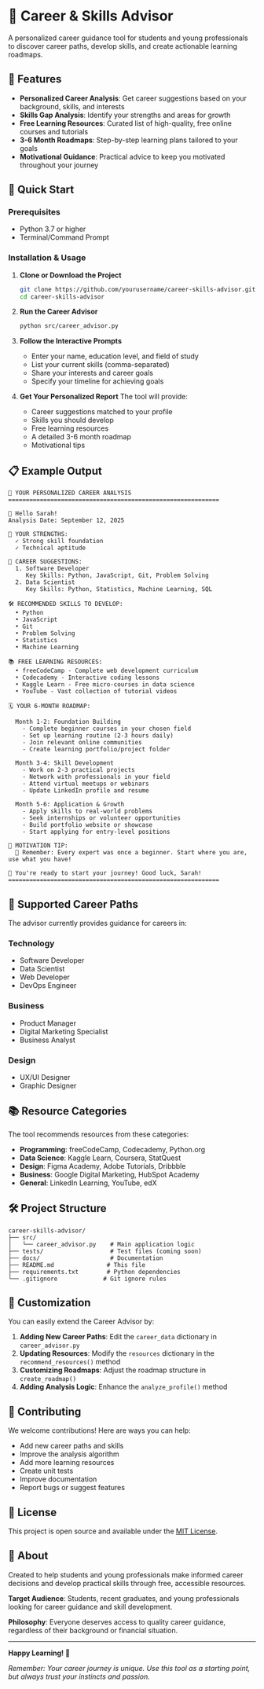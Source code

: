 # 🎯 Career & Skills Advisor

A personalized career guidance tool for students and young professionals to discover career paths, develop skills, and create actionable learning roadmaps.

## 🌟 Features

- **Personalized Career Analysis**: Get career suggestions based on your background, skills, and interests
- **Skills Gap Analysis**: Identify your strengths and areas for growth  
- **Free Learning Resources**: Curated list of high-quality, free online courses and tutorials
- **3-6 Month Roadmaps**: Step-by-step learning plans tailored to your goals
- **Motivational Guidance**: Practical advice to keep you motivated throughout your journey

## 🚀 Quick Start

### Prerequisites
- Python 3.7 or higher
- Terminal/Command Prompt

### Installation & Usage

1. **Clone or Download the Project**
   ```bash
   git clone https://github.com/yourusername/career-skills-advisor.git
   cd career-skills-advisor
   ```

2. **Run the Career Advisor**
   ```bash
   python src/career_advisor.py
   ```

3. **Follow the Interactive Prompts**
   - Enter your name, education level, and field of study
   - List your current skills (comma-separated)
   - Share your interests and career goals
   - Specify your timeline for achieving goals

4. **Get Your Personalized Report**
   The tool will provide:
   - Career suggestions matched to your profile
   - Skills you should develop
   - Free learning resources
   - A detailed 3-6 month roadmap
   - Motivational tips

## 📋 Example Output

```
🎯 YOUR PERSONALIZED CAREER ANALYSIS
============================================================

👋 Hello Sarah!
Analysis Date: September 12, 2025

💪 YOUR STRENGTHS:
  ✓ Strong skill foundation
  ✓ Technical aptitude

🎯 CAREER SUGGESTIONS:
  1. Software Developer
     Key Skills: Python, JavaScript, Git, Problem Solving
  2. Data Scientist  
     Key Skills: Python, Statistics, Machine Learning, SQL

🛠️ RECOMMENDED SKILLS TO DEVELOP:
  • Python
  • JavaScript  
  • Git
  • Problem Solving
  • Statistics
  • Machine Learning

📚 FREE LEARNING RESOURCES:
  • freeCodeCamp - Complete web development curriculum
  • Codecademy - Interactive coding lessons
  • Kaggle Learn - Free micro-courses in data science
  • YouTube - Vast collection of tutorial videos

🗓️ YOUR 6-MONTH ROADMAP:

  Month 1-2: Foundation Building
    - Complete beginner courses in your chosen field
    - Set up learning routine (2-3 hours daily)
    - Join relevant online communities
    - Create learning portfolio/project folder

  Month 3-4: Skill Development  
    - Work on 2-3 practical projects
    - Network with professionals in your field
    - Attend virtual meetups or webinars
    - Update LinkedIn profile and resume

  Month 5-6: Application & Growth
    - Apply skills to real-world problems
    - Seek internships or volunteer opportunities
    - Build portfolio website or showcase
    - Start applying for entry-level positions

💫 MOTIVATION TIP:
  🚀 Remember: Every expert was once a beginner. Start where you are, use what you have!

🎉 You're ready to start your journey! Good luck, Sarah!
============================================================
```

## 🎯 Supported Career Paths

The advisor currently provides guidance for careers in:

### Technology
- Software Developer
- Data Scientist  
- Web Developer
- DevOps Engineer

### Business
- Product Manager
- Digital Marketing Specialist
- Business Analyst

### Design
- UX/UI Designer
- Graphic Designer

## 📚 Resource Categories

The tool recommends resources from these categories:
- **Programming**: freeCodeCamp, Codecademy, Python.org
- **Data Science**: Kaggle Learn, Coursera, StatQuest
- **Design**: Figma Academy, Adobe Tutorials, Dribbble  
- **Business**: Google Digital Marketing, HubSpot Academy
- **General**: LinkedIn Learning, YouTube, edX

## 🛠️ Project Structure

```
career-skills-advisor/
├── src/
│   └── career_advisor.py    # Main application logic
├── tests/                   # Test files (coming soon)
├── docs/                    # Documentation
├── README.md               # This file
├── requirements.txt        # Python dependencies
└── .gitignore             # Git ignore rules
```

## 🔧 Customization

You can easily extend the Career Advisor by:

1. **Adding New Career Paths**: Edit the `career_data` dictionary in `career_advisor.py`
2. **Updating Resources**: Modify the `resources` dictionary in the `recommend_resources()` method
3. **Customizing Roadmaps**: Adjust the roadmap structure in `create_roadmap()`
4. **Adding Analysis Logic**: Enhance the `analyze_profile()` method

## 🤝 Contributing

We welcome contributions! Here are ways you can help:

- Add new career paths and skills
- Improve the analysis algorithm
- Add more learning resources
- Create unit tests
- Improve documentation
- Report bugs or suggest features

## 📝 License

This project is open source and available under the [MIT License](LICENSE).

## 🎉 About

Created to help students and young professionals make informed career decisions and develop practical skills through free, accessible resources.

**Target Audience**: Students, recent graduates, and young professionals looking for career guidance and skill development.

**Philosophy**: Everyone deserves access to quality career guidance, regardless of their background or financial situation.

---

**Happy Learning! 🚀**

*Remember: Your career journey is unique. Use this tool as a starting point, but always trust your instincts and passion.*